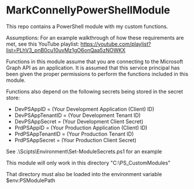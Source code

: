 # MarkConnellyPowerShellModule
This repo contains a PowerShell module with my custom functions.

Assumptions:
For an example walkthrough of how these requirements are met, see this YouTube playlist:
https://youtube.com/playlist?list=PLhV3_pnB0cu10uvMz1gO6onQaa5zNOWKX

Functions in this module assume that you are connecting to the Microsoft Graph API as an application. It is assumed that this service principal has been given the proper permissions to perform the functions included in this module.

Functions also depend on the following secrets being stored in the secret store:
 - DevPSAppID = (Your Development Application (Client) ID)
 - DevPSAppTenantID = (Your Development Tenant ID)
 - DevPSAppSecret = (Your Development Client Secret)
 - PrdPSAppID = (Your Production Application (Client) ID)
 - PrdPSAppTenantID = (Your Production Tenant ID)
 - PrdPSAppSecret = (Your Production Client Secret)

See .\Scipts\Environment\Set-ModuleSecrets.ps1 for an example

This module will only work in this directory
"C:\PS_CustomModules"

That directory must also be loaded into the environment variable $env:PSModulePath
